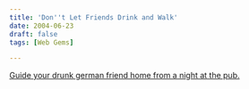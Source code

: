 ```yaml
---
title: 'Don''t Let Friends Drink and Walk'
date: 2004-06-23
draft: false
tags: [Web Gems]

---
```


[Guide your drunk german friend home from a night at the pub.](http://www.wagenschenke.ch/)